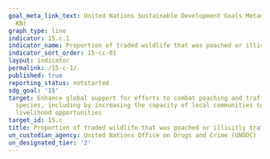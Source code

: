 ```yaml
---
goal_meta_link_text: United Nations Sustainable Development Goals Metadata (PDF 211
  KB)
graph_type: line
indicator: 15.c.1
indicator_name: Proportion of traded wildlife that was poached or illicitly trafficked
indicator_sort_order: 15-cc-01
layout: indicator
permalink: /15-c-1/
published: true
reporting_status: notstarted
sdg_goal: '15'
target: Enhance global support for efforts to combat poaching and trafficking of protected
  species, including by increasing the capacity of local communities to pursue sustainable
  livelihood opportunities
target_id: 15.c
title: Proportion of traded wildlife that was poached or illicitly trafficked
un_custodian_agency: United Nations Office on Drugs and Crime (UNODC)
un_designated_tier: '2'
---
```

